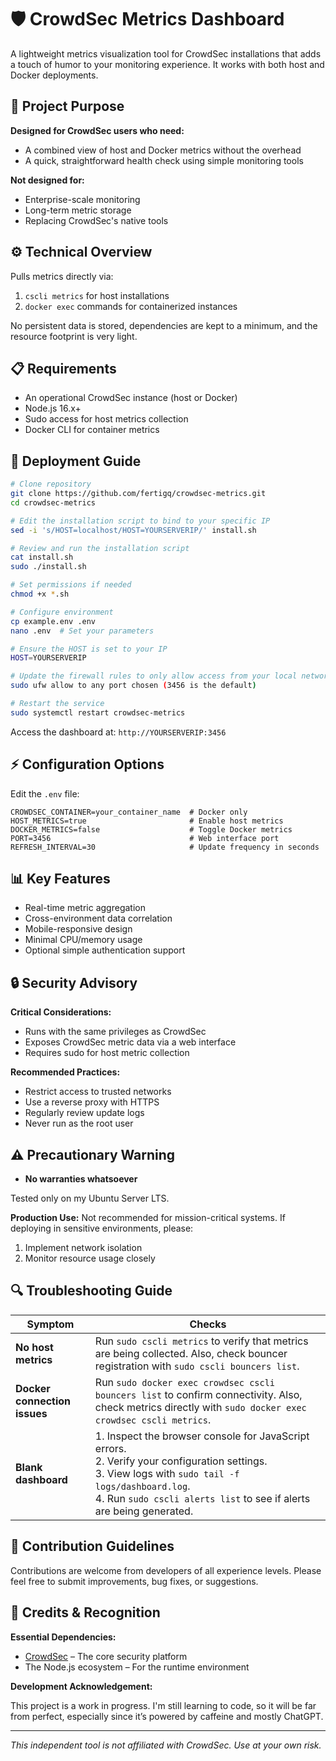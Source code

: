 # 🛡️ **CrowdSec Metrics Dashboard**

A lightweight metrics visualization tool for CrowdSec installations that adds a touch of humor to your monitoring experience. It works with both host and Docker deployments.

## 🎯 **Project Purpose**

**Designed for CrowdSec users who need:**

- A combined view of host and Docker metrics without the overhead
- A quick, straightforward health check using simple monitoring tools

**Not designed for:**

- Enterprise-scale monitoring
- Long-term metric storage
- Replacing CrowdSec's native tools

## ⚙️ **Technical Overview**

Pulls metrics directly via:

1. `cscli metrics` for host installations
2. `docker exec` commands for containerized instances

No persistent data is stored, dependencies are kept to a minimum, and the resource footprint is very light.

## 📋 **Requirements**

- An operational CrowdSec instance (host or Docker)
- Node.js 16.x+
- Sudo access for host metrics collection
- Docker CLI for container metrics

## 🚀 **Deployment Guide**

```bash
# Clone repository
git clone https://github.com/fertigq/crowdsec-metrics.git
cd crowdsec-metrics

# Edit the installation script to bind to your specific IP
sed -i 's/HOST=localhost/HOST=YOURSERVERIP/' install.sh

# Review and run the installation script
cat install.sh
sudo ./install.sh

# Set permissions if needed
chmod +x *.sh

# Configure environment
cp example.env .env
nano .env  # Set your parameters

# Ensure the HOST is set to your IP
HOST=YOURSERVERIP

# Update the firewall rules to only allow access from your local network
sudo ufw allow to any port chosen (3456 is the default)

# Restart the service
sudo systemctl restart crowdsec-metrics
```

Access the dashboard at: `http://YOURSERVERIP:3456`

## ⚡ **Configuration Options**

Edit the `.env` file:

```env
CROWDSEC_CONTAINER=your_container_name  # Docker only
HOST_METRICS=true                       # Enable host metrics
DOCKER_METRICS=false                    # Toggle Docker metrics
PORT=3456                               # Web interface port
REFRESH_INTERVAL=30                     # Update frequency in seconds
```

## 📊 **Key Features**

- Real-time metric aggregation
- Cross-environment data correlation
- Mobile-responsive design
- Minimal CPU/memory usage
- Optional simple authentication support

## 🔒 **Security Advisory**

**Critical Considerations:**

- Runs with the same privileges as CrowdSec
- Exposes CrowdSec metric data via a web interface
- Requires sudo for host metric collection

**Recommended Practices:**

- Restrict access to trusted networks
- Use a reverse proxy with HTTPS
- Regularly review update logs
- Never run as the root user

## ⚠️ **Precautionary Warning**

- **No warranties whatsoever**

Tested only on my Ubuntu Server LTS.

**Production Use:** Not recommended for mission-critical systems. If deploying in sensitive environments, please:

1. Implement network isolation
2. Monitor resource usage closely

## 🔍 **Troubleshooting Guide**

| **Symptom**              | **Checks**                                                                                                                                                                           |
|--------------------------|---------------------------------------------------------------------------------------------------------------------------------------------------------------------------------------|
| **No host metrics**      | Run `sudo cscli metrics` to verify that metrics are being collected. Also, check bouncer registration with `sudo cscli bouncers list`.                                               |
| **Docker connection issues** | Run `sudo docker exec crowdsec cscli bouncers list` to confirm connectivity. Also, check metrics directly with `sudo docker exec crowdsec cscli metrics`.                       |
| **Blank dashboard**      | 1. Inspect the browser console for JavaScript errors.<br>2. Verify your configuration settings.<br>3. View logs with `sudo tail -f logs/dashboard.log`.<br>4. Run `sudo cscli alerts list` to see if alerts are being generated. |

## 🤝 **Contribution Guidelines**

Contributions are welcome from developers of all experience levels. Please feel free to submit improvements, bug fixes, or suggestions.

## 📜 **Credits & Recognition**

**Essential Dependencies:**

- [CrowdSec](https://crowdsec.net/) – The core security platform
- The Node.js ecosystem – For the runtime environment

**Development Acknowledgement:**

This project is a work in progress. I'm still learning to code, so it will be far from perfect, especially since it’s powered by caffeine and mostly ChatGPT.

---

*This independent tool is not affiliated with CrowdSec. Use at your own risk.*
